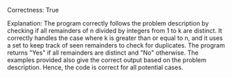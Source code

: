 Correctness: True

Explanation: The program correctly follows the problem description by checking if all remainders of n divided by integers from 1 to k are distinct. It correctly handles the case where k is greater than or equal to n, and it uses a set to keep track of seen remainders to check for duplicates. The program returns "Yes" if all remainders are distinct and "No" otherwise. The examples provided also give the correct output based on the problem description. Hence, the code is correct for all potential cases.
